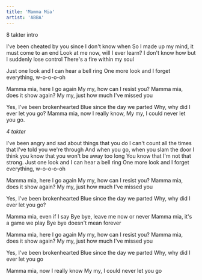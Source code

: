 ```yaml
---
title: 'Mamma Mia'
artist: 'ABBA'
---
```


8 takter intro

I've been cheated by you since I don't know when
So I made up my mind, it must come to an end
Look at me now, will I ever learn?
I don't know how but I suddenly lose control
There's a fire within my soul

Just one look and I can hear a bell ring
One more look and I forget everything, w-o-o-o-oh

Mamma mia, here I go again
My my, how can I resist you?
Mamma mia, does it show again?
My my, just how much I've missed you

Yes, I've been brokenhearted
Blue since the day we parted
Why, why did I ever let you go?
Mamma mia, now I really know,
My my, I could never let you go.

_4 takter_

I've been angry and sad about things that you do
I can't count all the times that I've told you we're through
And when you go, when you slam the door
I think you know that you won't be away too long
You know that I'm not that strong.
Just one look and I can hear a bell ring
One more look and I forget everything, w-o-o-o-oh

Mamma mia, here I go again
My my, how can I resist you?
Mamma mia, does it show again?
My my, just how much I've missed you

Yes, I've been brokenhearted
Blue since the day we parted
Why, why did I ever let you go?

Mamma mia, even if I say
Bye bye, leave me now or never
Mamma mia, it's a game we play
Bye bye doesn't mean forever

Mamma mia, here I go again
My my, how can I resist you?
Mamma mia, does it show again?
My my, just how much I've missed you

Yes, I've been brokenhearted
Blue since the day we parted
Why, why did I ever let you go

Mamma mia, now I really know
My my, I could never let you go
